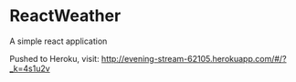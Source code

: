 # ReactWeather
A simple react application

Pushed to Heroku, visit: http://evening-stream-62105.herokuapp.com/#/?_k=4s1u2v
